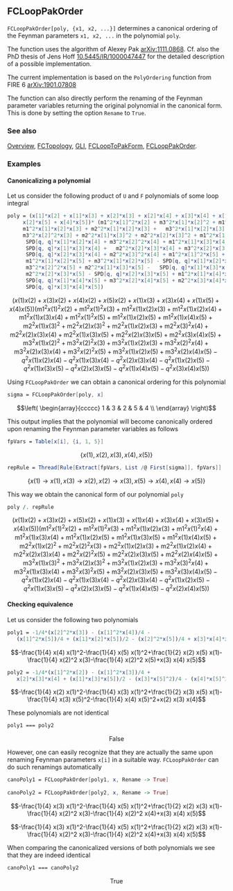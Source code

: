 ## FCLoopPakOrder

`FCLoopPakOrder[poly, {x1, x2, ...}]` determines a canonical ordering of the Feynman parameters `x1, x2, ...` in the polynomial `poly`.

The function uses the algorithm of Alexey Pak [arXiv:1111.0868](https://arxiv.org/abs/1111.0868). Cf. also the PhD thesis of Jens Hoff [10.5445/IR/1000047447](https://doi.org/10.5445/IR/1000047447) for the detailed description of a possible implementation.

The current implementation is based on the `PolyOrdering` function from FIRE 6 [arXiv:1901.07808](https://arxiv.org/abs/1901.07808)

The function can also directly perform the renaming of the Feynman parameter variables returning the original polynomial in the canonical form. This is done by setting the option `Rename` to `True`.

### See also

[Overview](Extra/FeynCalc.md), [FCTopology](FCTopology.md), [GLI](GLI.md), [FCLoopToPakForm](FCLoopToPakForm.md), [FCLoopPakOrder](FCLoopPakOrder.md).

### Examples

#### Canonicalizing a polynomial

Let us consider the following product of `U` and `F` polynomials of some loop integral

```mathematica
poly = (x[1]*x[2] + x[1]*x[3] + x[2]*x[3] + x[2]*x[4] + x[3]*x[4] + x[1]*x[5] + 
     x[2]*x[5] + x[4]*x[5])* (m1^2*x[1]^2*x[2] + m3^2*x[1]*x[2]^2 + m1^2*x[1]^2*x[3] + 
     m1^2*x[1]*x[2]*x[3] + m2^2*x[1]*x[2]*x[3] +   m3^2*x[1]*x[2]*x[3] + 
     m3^2*x[2]^2*x[3] + m2^2*x[1]*x[3]^2 + m2^2*x[2]*x[3]^2 + m1^2*x[1]*x[2]*x[4] - 
      SPD[q, q]*x[1]*x[2]*x[4] + m3^2*x[2]^2*x[4] + m1^2*x[1]*x[3]*x[4] - 
      SPD[q, q]*x[1]*x[3]*x[4] +   m2^2*x[2]*x[3]*x[4] + m3^2*x[2]*x[3]*x[4] - 
      SPD[q, q]*x[2]*x[3]*x[4] + m2^2*x[3]^2*x[4] + m1^2*x[1]^2*x[5] +   
      m1^2*x[1]*x[2]*x[5] + m3^2*x[1]*x[2]*x[5] - SPD[q, q]*x[1]*x[2]*x[5] + 
      m3^2*x[2]^2*x[5] + m2^2*x[1]*x[3]*x[5] -   SPD[q, q]*x[1]*x[3]*x[5] + 
      m2^2*x[2]*x[3]*x[5] - SPD[q, q]*x[2]*x[3]*x[5] + m1^2*x[1]*x[4]*x[5] - 
      SPD[q, q]*x[1]*x[4]*x[5] + m3^2*x[2]*x[4]*x[5] + m2^2*x[3]*x[4]*x[5] - 
      SPD[q, q]*x[3]*x[4]*x[5])
```

$$(x(1) x(2)+x(3) x(2)+x(4) x(2)+x(5) x(2)+x(1) x(3)+x(3) x(4)+x(1) x(5)+x(4) x(5)) \left(\text{m1}^2 x(1)^2 x(2)+\text{m1}^2 x(1)^2 x(3)+\text{m1}^2 x(1) x(2) x(3)+\text{m1}^2 x(1) x(2) x(4)+\text{m1}^2 x(1) x(3) x(4)+\text{m1}^2 x(1)^2 x(5)+\text{m1}^2 x(1) x(2) x(5)+\text{m1}^2 x(1) x(4) x(5)+\text{m2}^2 x(1) x(3)^2+\text{m2}^2 x(2) x(3)^2+\text{m2}^2 x(1) x(2) x(3)+\text{m2}^2 x(3)^2 x(4)+\text{m2}^2 x(2) x(3) x(4)+\text{m2}^2 x(1) x(3) x(5)+\text{m2}^2 x(2) x(3) x(5)+\text{m2}^2 x(3) x(4) x(5)+\text{m3}^2 x(1) x(2)^2+\text{m3}^2 x(2)^2 x(3)+\text{m3}^2 x(1) x(2) x(3)+\text{m3}^2 x(2)^2 x(4)+\text{m3}^2 x(2) x(3) x(4)+\text{m3}^2 x(2)^2 x(5)+\text{m3}^2 x(1) x(2) x(5)+\text{m3}^2 x(2) x(4) x(5)-q^2 x(1) x(2) x(4)-q^2 x(1) x(3) x(4)-q^2 x(2) x(3) x(4)-q^2 x(1) x(2) x(5)-q^2 x(1) x(3) x(5)-q^2 x(2) x(3) x(5)-q^2 x(1) x(4) x(5)-q^2 x(3) x(4) x(5)\right)$$

Using `FCLoopPakOrder` we can obtain a canonical ordering for this polynomial

```mathematica
sigma = FCLoopPakOrder[poly, x]
```

$$\left(
\begin{array}{ccccc}
 1 & 3 & 2 & 5 & 4 \\
\end{array}
\right)$$

This output implies that the polynomial will become canonically ordered upon renaming the Feynman parameter variables as follows

```mathematica
fpVars = Table[x[i], {i, 1, 5}]
```

$$\{x(1),x(2),x(3),x(4),x(5)\}$$

```mathematica
repRule = Thread[Rule[Extract[fpVars, List /@ First[sigma]], fpVars]]
```

$$\{x(1)\to x(1),x(3)\to x(2),x(2)\to x(3),x(5)\to x(4),x(4)\to x(5)\}$$

This way we obtain the canonical form of our polynomial `poly`

```mathematica
poly /. repRule
```

$$(x(1) x(2)+x(3) x(2)+x(5) x(2)+x(1) x(3)+x(1) x(4)+x(3) x(4)+x(3) x(5)+x(4) x(5)) \left(\text{m1}^2 x(1)^2 x(2)+\text{m1}^2 x(1)^2 x(3)+\text{m1}^2 x(1) x(2) x(3)+\text{m1}^2 x(1)^2 x(4)+\text{m1}^2 x(1) x(3) x(4)+\text{m1}^2 x(1) x(2) x(5)+\text{m1}^2 x(1) x(3) x(5)+\text{m1}^2 x(1) x(4) x(5)+\text{m2}^2 x(1) x(2)^2+\text{m2}^2 x(2)^2 x(3)+\text{m2}^2 x(1) x(2) x(3)+\text{m2}^2 x(1) x(2) x(4)+\text{m2}^2 x(2) x(3) x(4)+\text{m2}^2 x(2)^2 x(5)+\text{m2}^2 x(2) x(3) x(5)+\text{m2}^2 x(2) x(4) x(5)+\text{m3}^2 x(1) x(3)^2+\text{m3}^2 x(2) x(3)^2+\text{m3}^2 x(1) x(2) x(3)+\text{m3}^2 x(3)^2 x(4)+\text{m3}^2 x(1) x(3) x(4)+\text{m3}^2 x(3)^2 x(5)+\text{m3}^2 x(2) x(3) x(5)+\text{m3}^2 x(3) x(4) x(5)-q^2 x(1) x(2) x(4)-q^2 x(1) x(3) x(4)-q^2 x(2) x(3) x(4)-q^2 x(1) x(2) x(5)-q^2 x(1) x(3) x(5)-q^2 x(2) x(3) x(5)-q^2 x(1) x(4) x(5)-q^2 x(2) x(4) x(5)\right)$$

#### Checking equivalence

Let us consider the following two polynomials

```mathematica
poly1 = -1/4*(x[2]^2*x[3]) - (x[1]^2*x[4])/4 - 
   (x[1]^2*x[5])/4 + (x[1]*x[2]*x[5])/2 - (x[2]^2*x[5])/4 + x[3]*x[4]*x[5]
```

$$-\frac{1}{4} x(4) x(1)^2-\frac{1}{4} x(5) x(1)^2+\frac{1}{2} x(2) x(5) x(1)-\frac{1}{4} x(2)^2 x(3)-\frac{1}{4} x(2)^2 x(5)+x(3) x(4) x(5)$$

```mathematica
poly2 = -1/4*(x[1]^2*x[2]) - (x[1]^2*x[3])/4 + 
   x[2]*x[3]*x[4] + (x[1]*x[3]*x[5])/2 - (x[3]*x[5]^2)/4 - (x[4]*x[5]^2)/4
```

$$-\frac{1}{4} x(2) x(1)^2-\frac{1}{4} x(3) x(1)^2+\frac{1}{2} x(3) x(5) x(1)-\frac{1}{4} x(3) x(5)^2-\frac{1}{4} x(4) x(5)^2+x(2) x(3) x(4)$$

These polynomials are not identical

```mathematica
poly1 === poly2
```

$$\text{False}$$

However, one can easily recognize that they are actually the same upon renaming Feynman parameters
`x[i]` in a suitable way. `FCLoopPakOrder` can do such renamings automatically

```mathematica
canoPoly1 = FCLoopPakOrder[poly1, x, Rename -> True] 
 
canoPoly2 = FCLoopPakOrder[poly2, x, Rename -> True]
```

$$-\frac{1}{4} x(3) x(1)^2-\frac{1}{4} x(5) x(1)^2+\frac{1}{2} x(2) x(3) x(1)-\frac{1}{4} x(2)^2 x(3)-\frac{1}{4} x(2)^2 x(4)+x(3) x(4) x(5)$$

$$-\frac{1}{4} x(3) x(1)^2-\frac{1}{4} x(5) x(1)^2+\frac{1}{2} x(2) x(3) x(1)-\frac{1}{4} x(2)^2 x(3)-\frac{1}{4} x(2)^2 x(4)+x(3) x(4) x(5)$$

When comparing the canonicalized versions of both polynomials we see that they are indeed identical

```mathematica
canoPoly1 === canoPoly2
```

$$\text{True}$$